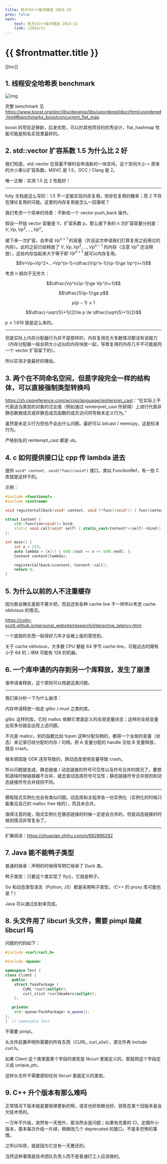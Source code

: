 ```yaml
---
title: 败犬のC++每月精选 2024-10
prev: false
next:
    text: 败犬のC++每月精选 2024-11
    link: /2024/11
---
```


# {{ $frontmatter.title }}

[[toc]]

## 1. 线程安全哈希表 benchmark

![img](/img/2024-10-16-0.png)

完整 benchmark 见 <https://www.boost.org/doc/libs/develop/libs/unordered/doc/html/unordered.html#benchmarks_boostconcurrent_flat_map>

boost 的项目足够新，后发优势，可以抄其他项目的优秀设计，flat_hashmap 性能可能是知名实现里最好的。

## 2. std::vector 扩容系数 1.5 为什么比 2 好

我们知道，std::vector 在容量不够时会申请新的一块空间，这个空间大小 = 原来的大小乘以扩容系数。MSVC 是 1.5，GCC / Clang 是 2。

唯一正解：实测 1.5 比 2 性能好！

***

folly 文档是这么写的：1.5 不一定能实现内存复用，但存在复用的概率；而 2 不存在理论复用的可能。这里的内存复用是怎么一回事呢？

我们考虑一个简单的场景：不断给一个 vector push_back 操作。

假设一开始 vector 容量是 V，扩容系数 p，那么接下来的 n 次扩容容量分别是：$V,Vp,Vp^2,...,Vp^n$。

接下来一次扩容，会申请 $Vp^{n+1}$ 的容量（并且这次申请我们打算复用之前用过的内存）。此时之前已经释放了 $V,Vp,Vp^2,...,Vp^{n-1}$ 的内存（注意 $Vp^n$ 还没释放），这些内存加起来大于等于即 $Vp^{n+1}$ 就可以内存复用。

$$V+Vp+Vp^2+...+Vp^{n-1}=\dfrac{V(p^n-1)}{p-1}\ge Vp^{n+1}$$

考虑 n 趋向于无穷大：

$$\dfrac{Vp^n}{p-1}\ge Vp^{n+1}$$

$$\dfrac{1}{p-1}\ge p$$

$$p(p-1)\le 1$$

$$\dfrac{-\sqrt{5}+1}{2}\le p \le \dfrac{\sqrt{5}+1}{2}$$

$p \le 1.618$ 就是这么来的。

***

但是实际上内存分配器行为并不是那样的，内存复用在大多数情况都没有说服力（内存分配器一般会把大小近似的内存块放一起，导致复用的内存几乎不可能是同一个 vector 扩容留下的）。

所以实测才是最好的理由。

## 3. 两个在不同命名空间，但是字段完全一样的结构体，可以直接强制类型转换吗

<https://zh.cppreference.com/w/cpp/language/reinterpret_cast>：“在实际上不代表适当类型的对象的泛左值（例如通过 reinterpret_cast 所获得）上进行代表非静态数据成员或非静态成员函数的成员访问将导致未定义行为。”

虽然是未定义行为但也不会出什么问题。最好可以 bitcast / memcpy，这是标准行为。

严格别名的 reinterept_cast 都是 ub。

## 4. c 如何提供接口让 cpp 传 lambda 进去

提供 `void* context, void(*func)(void*)` 接口，类似 FunctionRef，有一些 C 库就是这样干的。

示例：

```cpp
#include <functional>
#include <iostream>

void registerCallback(void* context, void (*func)(void*)) { func(context); }

struct Content {
    std::function<void()> bind;
    static void call(void* self) { static_cast<Content*>(self)->bind(); }
};

int main() {
    int x = 233;
    auto lambda = [x]() { std::cout << x << std::endl; };
    Content content{lambda};

    registerCallback(&content, Content::call);
    return 0;
}
```

## 5. 为什么以前的人不注重缓存

因为那会确实差距不算大吧，而且还有各种 cache line 不一样所以考虑 cache oblivious 的情况。

<https://colin-scott.github.io/personal_website/research/interactive_latency.html>

一个底层的东西一般得好几年才会被上面的感觉到。

关于 cache oblivious，大多数 CPU 都是 64 字节 cache line，可能远古时期有小于 64 的；IBM 可能有 128 的机器。

## 6. 一个库申请的内存到另一个库释放，发生了崩溃

谁申请谁释放，这个原则可以规避这类问题。

***

我们来分析一下为什么崩溃：

内存申请释放一般走 glibc / musl 之类的库。

glibc 这样的库，它的 malloc 依赖它里面定义的全局变量状态；这样的全局变量出现多份就会出现上述问题。

不光是 malloc，别的函数比如 fopen 这种分配句柄的，都得一个全局的变量（状态）来记录已经分配的内存 / 句柄。把 A 变量分配的 handle 交给 B 变量释放，就会 crash。

根本原因是 ODR 违背导致的，跨动态库使用变量导致 crash。

所以问题就变成，静态链接 / 动态链接的符号可见性以及符号合并的情况了。要想知道啥时候链接器不合并，就去查动态库符号可见性；静态链接符号合并规则和动态链接符号合并规则不同。

***

模板隐式实例化也会有类似问题。动态库和主程序各一份实例化（实例化的时候只能看见自己的 malloc free 啥的），而且未合并。

值得注意的是，隐式实例化在静态链接的时候一定是会合并的，但是动态链接的时候则情况非常复杂了。

***

扩展阅读：<https://zhuanlan.zhihu.com/p/692886292>

## 7. Java 能不能鸭子类型

普通的继承：声明的时候得写明它继承了 Duck 类。

鸭子类型：只要这个类实现了 fly()，它就是鸭子。

Go 和动态类型语言（Python, JS）都是采用鸭子类型。（C++ 的 proxy 库可能也是？）

Java 可以通过反射来完成。

## 8. 头文件用了 libcurl 头文件，需要 pimpl 隐藏 libcurl 吗

问题的代码如下：

```cpp
#include <curl/curl.h>

#include <queue>

namespace Test {
class Client {
   public:
    struct TaskPackage {
        CURL *curl{nullptr};
        curl_slist *curlHeaders{nullptr};
    };

   private:
    std::queue<TaskPackage> m_queue{};
};
}  // namespace Test
```

不需要 pimpl。

头文件前置声明所需要的所有东西（CURL, curl_slist），源文件再 include curl.h。

如果 Client 这个类里面某个字段的类型是 libcurl 里面定义的，那就把这个字段定义成 unique_ptr。

这样头文件不需要感知任何 libcurl 里面定义的类型。

## 9. C++ 升个版本有那么难吗

正常情况下版本就是要规律更新的啊，语言也好依赖也好。锁死在某个旧版本是会欠技术债的。

一万年不升级，突然有一天想升，那当然全是问题；如果有完善的 CI，定期升小版本，基本每次升级一片绿，稍微改几个 deprecated 的接口，不是多恐怖的事情。

之所以叫债，就是因为它总有一天要还的。

当然这种事情是技术团队负责人而不是普通打工人应该做的。
